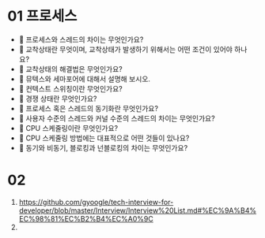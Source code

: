 # 01 프로세스 

* 🤔 프로세스와 스레드의 차이는 무엇인가요?
* 🤔 교착상태란 무엇이며, 교착상태가 발생하기 위해서는 어떤 조건이 있어야 하나요?
* 🤔 교착상태의 해결법은 무엇인가요?
* 🤔 뮤텍스와 세마포어에 대해서 설명해 보시오.
* 🤔 컨텍스트 스위칭이란 무엇인가요?
* 🤔 경쟁 상태란 무엇인가요?
* 🤔 프로세스 혹은 스레드의 동기화란 무엇인가요?
* 🤔 사용자 수준의 스레드와 커널 수준의 스레드의 차이는 무엇인가요?
* 🤔 CPU 스케줄링이란 무엇인가요?
* 🤔 CPU 스케줄링 방법에는 대표적으로 어떤 것들이 있나요?
* 🤔 동기와 비동기, 블로킹과 넌블로킹의 차이는 무엇인가요?

# 02 
1. https://github.com/gyoogle/tech-interview-for-developer/blob/master/Interview/Interview%20List.md#%EC%9A%B4%EC%98%81%EC%B2%B4%EC%A0%9C
2. 
